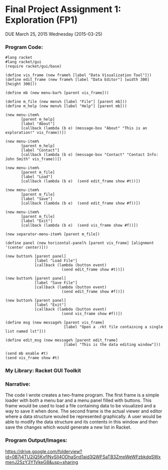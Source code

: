 # Final Project Assignment 1: Exploration (FP1) 
DUE March 25, 2015 Wednesday (2015-03-25)

### Program Code:
```
#lang racket
#lang racket/gui
(require racket/gui/base)

(define vis_frame (new frame% [label "Data Visualization Tool"]))
(define edit_frame (new frame% [label "Data Editor"] [width 300] [height 300]))

(define mb (new menu-bar% [parent vis_frame]))

(define m_file (new menu% [label "File"] [parent mb]))
(define m_help (new menu% [label "Help"] [parent mb]))

(new menu-item%
       [parent m_help]
       [label "About"]
       [callback (lambda (b e) (message-box "About" "This is an exploration!" vis_frame))])

(new menu-item%
       [parent m_help]
       [label "Contact"]
       [callback (lambda (b e) (message-box "Contact" "Contact Info: John Smith" vis_frame))])

(new menu-item%
       [parent m_file]
       [label "Load"]
       [callback (lambda (b e)  (send edit_frame show #t))])

(new menu-item%
       [parent m_file]
       [label "Save"]
       [callback (lambda (b e)  (send edit_frame show #f))])

(new menu-item%
       [parent m_file]
       [label "Exit"]
       [callback (lambda (b e)  (send vis_frame show #f))])

(new separator-menu-item% [parent m_file])

(define panel (new horizontal-panel% [parent vis_frame] [alignment '(center center)]))

(new button% [parent panel]
             [label "Load File"]
             [callback (lambda (button event)
                         (send edit_frame show #t))])

(new button% [parent panel]
             [label "Save File"]
             [callback (lambda (button event)
                         (send edit_frame show #f))])

(new button% [parent panel]
             [label "Exit"]
             [callback (lambda (button event)
                         (send vis_frame show #f))])

(define msg (new message% [parent vis_frame]
                          [label "Open a .rkt file containing a single list named lst"]))

(define edit_msg (new message% [parent edit_frame]
                          [label "This is the data editing window"]))

(send mb enable #t)
(send vis_frame show #t)
```

### My Library: Racket GUI Toolkit
### Narrative:
The code I wrote creates a two-frame program. The first frame is a simple loader with both a menu bar and a menu panel filled with buttons. This frame would be used to load a file containing data to be visualized and a way to save it when done. The second frame is the actual viewer and editor where a data structure wouled be represented graphically. A user would be able to modify the data structure and its contents in this window and then save the changes which would generate a new list in Racket.

### Program Output/Images:
https://drive.google.com/folderview?id=0B7j4TU2jQ5KxflNySlI4ODhaSnd1ajd3QWFSaTB3ZmpWeWFzbkdqSWxmenJ2SzY3Y1VkeG8&usp=sharing
